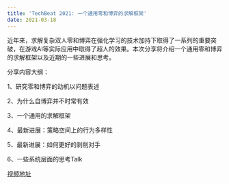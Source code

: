 ```yaml
---
title: 'TechBeat 2021: 一个通用零和博弈的求解框架'
date: 2021-03-18
---
```


近年来，求解复杂双人零和博弈在强化学习的技术加持下取得了一系列的重要突破，在游戏AI等实际应用中取得了超人的效果。本次分享将介绍一个通用零和博弈的求解框架以及近期的一些进展和思考。

<!--more-->

分享内容大纲：

1、研究零和博弈的动机以问题表述

2、为什么自博弈并不时常有效

3、一个通用的求解框架

4、最新进展：策略空间上的行为多样性

5、最新进展：如何更好的剥削对手

6、一些系统层面的思考Talk

[视频地址](https://www.techbeat.net/talk-info?id=501)
